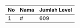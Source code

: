 | No | Nama            | Jumlah Level |
|----|-----------------|--------------|
| 1  | #    |    609        |
